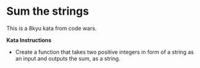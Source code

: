 # Sum the strings

This is a 8kyu kata from code wars.

**Kata Instructions**
 * Create a function that takes two positive integers in form of a string as an input and outputs the sum, as a string.

 

